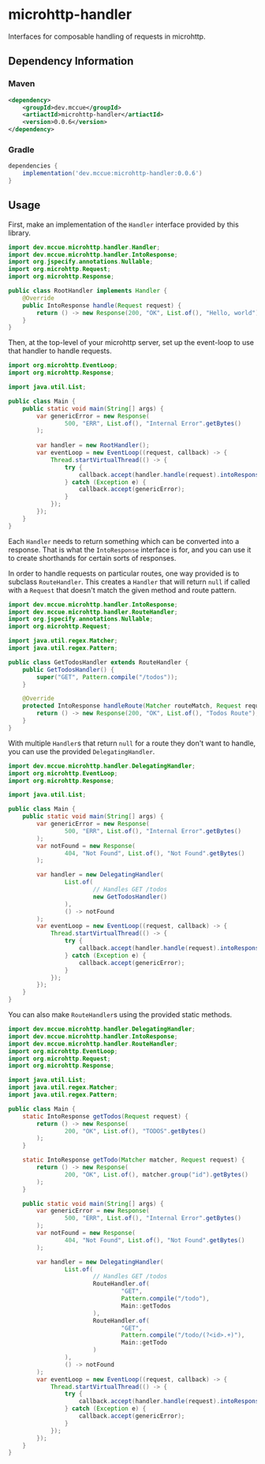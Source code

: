 # microhttp-handler

Interfaces for composable handling of requests in microhttp.

## Dependency Information

### Maven

```xml
<dependency>
    <groupId>dev.mccue</groupId>
    <artiactId>microhttp-handler</artiactId>
    <version>0.0.6</version>
</dependency>
```

### Gradle

```groovy
dependencies {
    implementation('dev.mccue:microhttp-handler:0.0.6')
}
```

## Usage

First, make an implementation of the `Handler` interface
provided by this library.

```java
import dev.mccue.microhttp.handler.Handler;
import dev.mccue.microhttp.handler.IntoResponse;
import org.jspecify.annotations.Nullable;
import org.microhttp.Request;
import org.microhttp.Response;

public class RootHandler implements Handler {
    @Override
    public IntoResponse handle(Request request) {
        return () -> new Response(200, "OK", List.of(), "Hello, world");
    }
}
```

Then, at the top-level of your microhttp server, set up the 
event-loop to use that handler to handle requests.

```java
import org.microhttp.EventLoop;
import org.microhttp.Response;

import java.util.List;

public class Main {
    public static void main(String[] args) {
        var genericError = new Response(
                500, "ERR", List.of(), "Internal Error".getBytes()
        );
        
        var handler = new RootHandler();
        var eventLoop = new EventLoop((request, callback) -> {
            Thread.startVirtualThread(() -> {
                try {
                    callback.accept(handler.handle(request).intoResponse());
                } catch (Exception e) {
                    callback.accept(genericError);
                }
            });
        });
    }
}
```

Each `Handler` needs to return something which can be converted into a response.
That is what the `IntoResponse` interface is for, and you can use it
to create shorthands for certain sorts of responses.

In order to handle requests on particular routes, one way provided is
to subclass `RouteHandler`. This creates a `Handler` that will return
`null` if called with a `Request` that doesn't match the given method
and route pattern.

```java
import dev.mccue.microhttp.handler.IntoResponse;
import dev.mccue.microhttp.handler.RouteHandler;
import org.jspecify.annotations.Nullable;
import org.microhttp.Request;

import java.util.regex.Matcher;
import java.util.regex.Pattern;

public class GetTodosHandler extends RouteHandler {
    public GetTodosHandler() {
        super("GET", Pattern.compile("/todos"));
    }

    @Override
    protected IntoResponse handleRoute(Matcher routeMatch, Request request) {
        return () -> new Response(200, "OK", List.of(), "Todos Route");
    }
}
```

With multiple `Handler`s that return `null` for a route they don't want to handle, you can
use the provided `DelegatingHandler`.

```java
import dev.mccue.microhttp.handler.DelegatingHandler;
import org.microhttp.EventLoop;
import org.microhttp.Response;

import java.util.List;

public class Main {
    public static void main(String[] args) {
        var genericError = new Response(
                500, "ERR", List.of(), "Internal Error".getBytes()
        );
        var notFound = new Response(
                404, "Not Found", List.of(), "Not Found".getBytes()
        );

        var handler = new DelegatingHandler(
                List.of(
                        // Handles GET /todos
                        new GetTodosHandler()
                ),
                () -> notFound
        );
        var eventLoop = new EventLoop((request, callback) -> {
            Thread.startVirtualThread(() -> {
                try {
                    callback.accept(handler.handle(request).intoResponse());
                } catch (Exception e) {
                    callback.accept(genericError);
                }
            });
        });
    }
}
```

You can also make `RouteHandler`s using the provided static methods.

```java
import dev.mccue.microhttp.handler.DelegatingHandler;
import dev.mccue.microhttp.handler.IntoResponse;
import dev.mccue.microhttp.handler.RouteHandler;
import org.microhttp.EventLoop;
import org.microhttp.Request;
import org.microhttp.Response;

import java.util.List;
import java.util.regex.Matcher;
import java.util.regex.Pattern;

public class Main {
    static IntoResponse getTodos(Request request) {
        return () -> new Response(
                200, "OK", List.of(), "TODOS".getBytes()
        );
    }

    static IntoResponse getTodo(Matcher matcher, Request request) {
        return () -> new Response(
                200, "OK", List.of(), matcher.group("id").getBytes()
        );
    }

    public static void main(String[] args) {
        var genericError = new Response(
                500, "ERR", List.of(), "Internal Error".getBytes()
        );
        var notFound = new Response(
                404, "Not Found", List.of(), "Not Found".getBytes()
        );

        var handler = new DelegatingHandler(
                List.of(
                        // Handles GET /todos
                        RouteHandler.of(
                                "GET", 
                                Pattern.compile("/todo"), 
                                Main::getTodos
                        ),
                        RouteHandler.of(
                                "GET",
                                Pattern.compile("/todo/(?<id>.+)"),
                                Main::getTodo
                        )
                ),
                () -> notFound
        );
        var eventLoop = new EventLoop((request, callback) -> {
            Thread.startVirtualThread(() -> {
                try {
                    callback.accept(handler.handle(request).intoResponse());
                } catch (Exception e) {
                    callback.accept(genericError);
                }
            });
        });
    }
}
```

